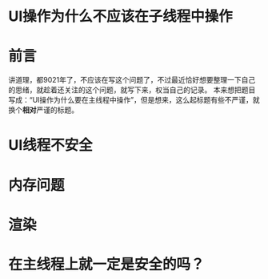 # UI操作为什么不应该在子线程中操作

# 前言
讲道理，都9021年了，不应该在写这个问题了，不过最近恰好想要整理一下自己的思绪，就趁着还关注的这个问题，就写下来，权当自己的记录。
本来想把题目写成：“UI操作为什么要在主线程中操作”，但是想来，这么起标题有些不严谨，就换个**相对**严谨的标题。

# UI线程不安全


# 内存问题

# 渲染

# 在主线程上就一定是安全的吗？



